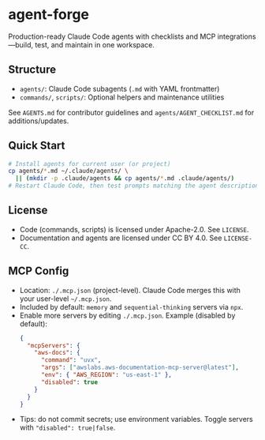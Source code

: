 # agent-forge

Production-ready Claude Code agents with checklists and MCP integrations—build, test, and maintain in one workspace.

## Structure
- `agents/`: Claude Code subagents (`.md` with YAML frontmatter)
- `commands/`, `scripts/`: Optional helpers and maintenance utilities

See `AGENTS.md` for contributor guidelines and `agents/AGENT_CHECKLIST.md` for additions/updates.

## Quick Start
```bash
# Install agents for current user (or project)
cp agents/*.md ~/.claude/agents/ \
  || (mkdir -p .claude/agents && cp agents/*.md .claude/agents/)
# Restart Claude Code, then test prompts matching the agent description
```

## License
- Code (commands, scripts) is licensed under Apache-2.0. See `LICENSE`.
- Documentation and agents are licensed under CC BY 4.0. See `LICENSE-CC`.

## MCP Config
- Location: `./.mcp.json` (project-level). Claude Code merges this with your user-level `~/.mcp.json`.
- Included by default: `memory` and `sequential-thinking` servers via `npx`.
- Enable more servers by editing `./.mcp.json`. Example (disabled by default):
  ```json
  {
    "mcpServers": {
      "aws-docs": {
        "command": "uvx",
        "args": ["awslabs.aws-documentation-mcp-server@latest"],
        "env": { "AWS_REGION": "us-east-1" },
        "disabled": true
      }
    }
  }
  ```
- Tips: do not commit secrets; use environment variables. Toggle servers with `"disabled": true|false`.
